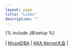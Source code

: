 ```yaml
---
layout: page
title: "Links"
description: ""
---
```

{% include JB/setup %}

| [MysqlDBA](http://mysqldba.cn) | [AKA Kernel大会](http://www.ckernel.org/) |
